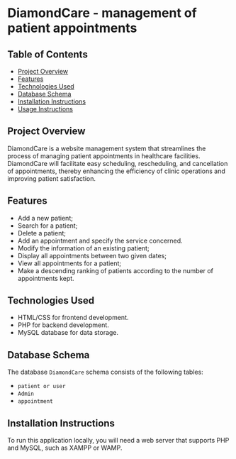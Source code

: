 
# DiamondCare - management of patient appointments


## Table of Contents
- [Project Overview](#project-overview)
- [Features](#features)
- [Technologies Used](#technologies-used)
- [Database Schema](#database-schema)
- [Installation Instructions](#installation-instructions)
- [Usage Instructions](#usage-instructions)


## Project Overview

DiamondCare is a website  management system that streamlines the process of managing patient appointments in healthcare facilities. DiamondCare will facilitate easy scheduling, rescheduling, and cancellation of appointments, thereby enhancing the efficiency of clinic operations and improving patient satisfaction.

## Features
- Add a new patient;
- Search for a patient;
- Delete a patient;
- Add an appointment and specify the service concerned.
- Modify the information of an existing patient;
- Display all appointments between two given dates;
- View all appointments for a patient;
- Make a descending ranking of patients according to the number of appointments kept.

## Technologies Used
- HTML/CSS for frontend development.
- PHP for backend development.
- MySQL database for data storage.

## Database Schema

The database `DiamondCare` schema consists of the following tables:

- `patient or user`
- `Admin`
- `appointment`

## Installation Instructions

To run this application locally, you will need a web server that supports PHP and MySQL, such as XAMPP or WAMP. 




